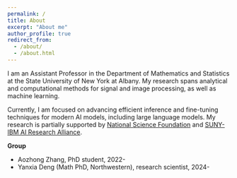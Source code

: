 ```yaml
---
permalink: /
title: About
excerpt: "About me"
author_profile: true
redirect_from: 
  - /about/
  - /about.html
---
```


I am an Assistant Professor in the Department of Mathematics and Statistics at the State University of New York at Albany. My research spans analytical and computational methods for signal and image processing, as well as machine learning. 

Currently, I am focused on advancing efficient inference and fine-tuning techniques for modern AI models, including large language models. My research is partially supported by [National Science Foundation](https://www.nsf.gov/) and [SUNY-IBM AI Research Alliance](https://www.suny.edu/ai-research-alliance/).

**Group**
- Aozhong Zhang, PhD student, 2022- 
- Yanxia Deng (Math PhD, Northwestern), research scientist, 2024- 
  



